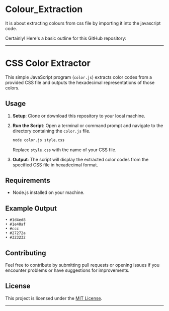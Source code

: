 # Colour_Extraction
It is about extracting colours from css file by importing it into the javascript code.

Certainly! Here's a basic outline for this GitHub repository:

---

# CSS Color Extractor

This simple JavaScript program (`color.js`) extracts color codes from a provided CSS file and outputs the hexadecimal representations of those colors.

## Usage

1. **Setup**: Clone or download this repository to your local machine.
   
2. **Run the Script**: Open a terminal or command prompt and navigate to the directory containing the `color.js` file.

    ```bash
    node color.js style.css
    ```
   Replace `style.css` with the name of your CSS file.

3. **Output**: The script will display the extracted color codes from the specified CSS file in hexadecimal format.

## Requirements

- Node.js installed on your machine.

## Example Output

```
• #1d4ed8
• #1e40af
• #ccc
• #27272a
• #323232
```

## Contributing

Feel free to contribute by submitting pull requests or opening issues if you encounter problems or have suggestions for improvements.

## License

This project is licensed under the [MIT License](LICENSE).

---
